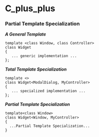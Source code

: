 # C_plus_plus

### Partial Template Specialization

***A General Template***

```
template <class Window, class Controller>
class Widget
{
   ... generic implementation ...
};
```

***Total Template Specialization***
```
template <>
class Widget<ModalDialog, MyController>
{
   ... specialized implementation ...
};
```
***Partial Template Specialization***

```
template<class Window>
class Widget<Window, MyController>
{
  ...Partial Template Specialization...
}
```
